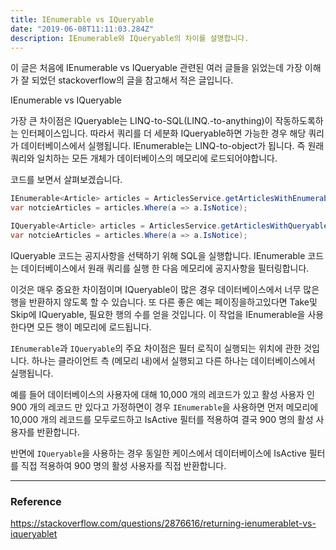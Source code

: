 ```yaml
---
title: IEnumerable vs IQueryable
date: "2019-06-08T11:11:03.284Z"
description: IEnumerable와 IQueryable의 차이를 설명합니다.
---
```


이 글은 처음에 IEnumerable vs IQueryable 관련된 여러 글들을 읽었는데 가장 이해가 잘 되었던 stackoverflow의 글을 참고해서 적은 글입니다.

IEnumerable vs IQueryable

가장 큰 차이점은 IQueryable는 LINQ-to-SQL(LINQ.-to-anything)이 작동하도록하는 인터페이스입니다. 따라서 쿼리를 더 세분화 IQueryable하면 가능한 경우 해당 쿼리가 데이터베이스에서 실행됩니다.
IEnumerable는 LINQ-to-object가 됩니다. 즉 원래 쿼리와 일치하는 모든 개체가 데이터베이스의 메모리에 로드되어야합니다.

코드를 보면서 살펴보겠습니다.

```csharp
IEnumerable<Article> articles = ArticlesService.getArticlesWithEnumerable();
var notcieArticles = articles.Where(a => a.IsNotice);
```

```csharp
IQueryable<Article> articles = ArticlesService.getArticlesWithQueryable();
var notcieArticles = articles.Where(a => a.IsNotice);
```

IQueryable 코드는 공지사항을 선택하기 위해 SQL을 실행합니다. IEnumerable 코드는 데이터베이스에서 원래 쿼리를 실행 한 다음 메모리에 공지사항을 필터링합니다.

이것은 매우 중요한 차이점이며 IQueryable이 많은 경우 데이터베이스에서 너무 많은 행을 반환하지 않도록 할 수 있습니다.
또 다른 좋은 예는 페이징을하고있다면 Take및 Skip에 IQueryable, 필요한 행의 수를 얻을 것입니다.
이 작업을 IEnumerable을 사용한다면 모든 행이 메모리에 로드됩니다.

```IEnumerable```과 ```IQueryable```의 주요 차이점은 필터 로직이 실행되는 위치에 관한 것입니다. 하나는 클라이언트 측 (메모리 내)에서 실행되고 다른 하나는 데이터베이스에서 실행됩니다.

예를 들어 데이터베이스의 사용자에 대해 10,000 개의 레코드가 있고 활성 사용자 인 900 개의 레코드 만 있다고 가정하면이 경우 ```IEnumerable```을 사용하면 먼저 메모리에 10,000 개의 레코드를 모두로드하고 IsActive 필터를 적용하여 결국 900 명의 활성 사용자를 반환합니다.

반면에 ```IQueryable```을 사용하는 경우 동일한 케이스에서 데이터베이스에 IsActive 필터를 직접 적용하여 900 명의 활성 사용자를 직접 반환합니다.

---
### Reference

https://stackoverflow.com/questions/2876616/returning-ienumerablet-vs-iqueryablet

